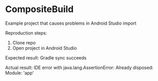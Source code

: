# CompositeBuild
Example project that causes problems in Android Studio import

Reproduction steps:
1) Clone repo
2) Open project in Android Studio

Expected result:
Gradle sync succeeds

Actual result:
IDE error with java.lang.AssertionError: Already disposed: Module: 'app'
